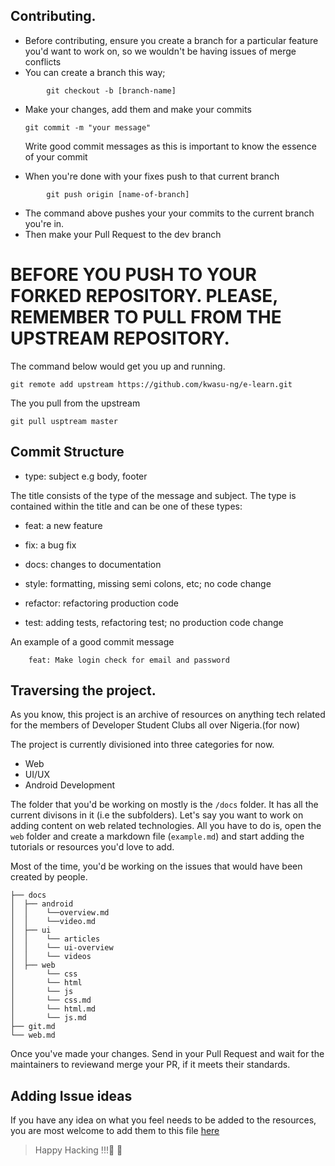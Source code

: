 ## Contributing.

- Before contributing, ensure you create a branch for a particular feature you'd want to work on, so we wouldn't be having issues of merge conflicts
- You can create a branch this way;

```git
        git checkout -b [branch-name]
```

- Make your changes, add them and make your commits

  ```
  git commit -m "your message"
  ```

  Write good commit messages as this is important to know the essence of your commit

- When you're done with your fixes push to that current branch

```git
        git push origin [name-of-branch]
```
- The command above pushes your your commits to the current branch you're in.
- Then make your Pull Request to the dev branch


# BEFORE YOU PUSH TO YOUR FORKED REPOSITORY. PLEASE, REMEMBER TO PULL FROM THE UPSTREAM REPOSITORY.

The command below would get you up and running.

```git 
git remote add upstream https://github.com/kwasu-ng/e-learn.git
```
The you pull from the upstream

```git
git pull usptream master
```

## Commit Structure

- type: subject e.g body, footer

The title consists of the type of the message and subject.
The type is contained within the title and can be one of these types:

- feat: a new feature

- fix: a bug fix

- docs: changes to documentation

- style: formatting, missing semi colons, etc; no code change

- refactor: refactoring production code

- test: adding tests, refactoring test; no production code change

An example of a good commit message

```
    feat: Make login check for email and password
```

## Traversing the project.

As you know, this project is an archive of resources on anything tech related for the members of Developer Student Clubs all over Nigeria.(for now)

The project is currently divisioned into three categories for now.
- Web
- UI/UX
- Android Development

The folder that you'd be working on mostly is the `/docs` folder. It has all the current divisons in it (i.e the subfolders). Let's say you want to work on adding content on web related technologies. All you have to do is, open the `web` folder and create a markdown file (`example.md`) and start adding the tutorials or resources you'd love to add.

Most of the time, you'd be working on the issues that would have been created by people.

```
├── docs
│  ├── android
│  │    └──overview.md
│  │    └──video.md
│  ├── ui
│  │    └── articles
│  │    └── ui-overview
│  │    └── videos
│  ├── web
│       └── css
│       └── html
│       └── js
│       └── css.md
│       └── html.md
│       └── js.md
├── git.md
└── web.md
```
Once you've made your changes. Send in your Pull Request and wait for the maintainers to reviewand merge your PR, if it meets their standards.

## Adding Issue ideas

If you have any idea on what you feel needs to be added to the resources, you are most welcome to add them to this file [here](ideas.md)

> Happy Hacking !!!📣 :tropical_drink:
